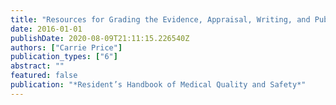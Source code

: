 ```yaml
---
title: "Resources for Grading the Evidence, Appraisal, Writing, and Publishing"
date: 2016-01-01
publishDate: 2020-08-09T21:11:15.226540Z
authors: ["Carrie Price"]
publication_types: ["6"]
abstract: ""
featured: false
publication: "*Resident’s Handbook of Medical Quality and Safety*"
---
```



